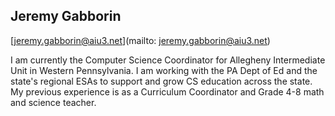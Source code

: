 ## Jeremy Gabborin

[jeremy.gabborin@aiu3.net](mailto: jeremy.gabborin@aiu3.net)

 I am currently the Computer Science Coordinator for Allegheny Intermediate Unit in Western Pennsylvania. I am working with the PA Dept of Ed and the state's regional ESAs to support and grow CS education across the state. My previous experience is as a Curriculum Coordinator and Grade 4-8 math and science teacher.
